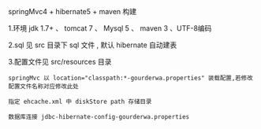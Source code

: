 
springMvc4 + hibernate5 + maven 构建

1.环境 jdk 1.7+ 、 tomcat 7 、 Mysql 5 、 maven 3 、UTF-8编码

2.sql 见 src 目录下 sql 文件 , 默认 hibernate 自动建表

3.配置文件见 src/resources 目录 

    springMvc 以 location="classpath:*-gourderwa.properties" 装载配置,若修改配置文件名称对应修改此处
    
    指定 ehcache.xml 中 diskStore path 存储目录
    
    数据库连接 jdbc-hibernate-config-gourderwa.properties
    
